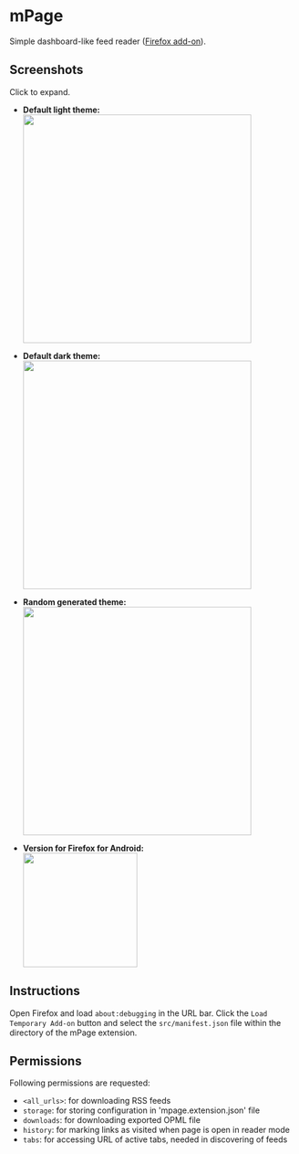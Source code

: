 mPage
=====

Simple dashboard-like feed reader ([Firefox add-on](https://addons.mozilla.org/en-US/firefox/addon/mpage/)).

Screenshots
-----------

Click to expand.

* **Default light theme:**  
  <kbd><img src="https://raw.github.com/mpod/mPage/master/screenshots/light-theme.png" width="400"/></kbd>

* **Default dark theme:**  
  <kbd><img src="https://raw.github.com/mpod/mPage/master/screenshots/dark-theme.png" width="400"/></kbd>

* **Random generated theme:**  
  <kbd><img src="https://raw.github.com/mpod/mPage/master/screenshots/random-theme.png" width="400"/></kbd>

* **Version for Firefox for Android:**      
  <kbd><img src="https://raw.github.com/mpod/mPage/master/screenshots/android.png" width="200"/></kbd> 

Instructions
------------

Open Firefox and load `about:debugging` in the URL bar. Click the `Load 
Temporary Add-on` button and select the `src/manifest.json` file within the 
directory of the mPage extension.

Permissions
-----------

Following permissions are requested: 

* `<all_urls>`: for downloading RSS feeds
* `storage`: for storing configuration in 'mpage.extension.json' file
* `downloads`: for downloading exported OPML file
* `history`: for marking links as visited when page is open in reader mode
* `tabs`: for accessing URL of active tabs, needed in discovering of feeds

